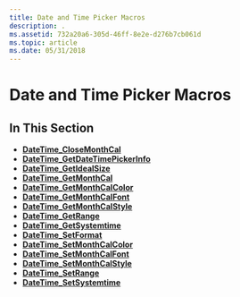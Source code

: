 ```yaml
---
title: Date and Time Picker Macros
description: .
ms.assetid: 732a20a6-305d-46ff-8e2e-d276b7cb061d
ms.topic: article
ms.date: 05/31/2018
---
```


# Date and Time Picker Macros

## In This Section

-   [**DateTime\_CloseMonthCal**](/windows/desktop/api/Commctrl/nf-commctrl-datetime_closemonthcal)
-   [**DateTime\_GetDateTimePickerInfo**](/windows/desktop/api/Commctrl/nf-commctrl-datetime_getdatetimepickerinfo)
-   [**DateTime\_GetIdealSize**](/windows/desktop/api/Commctrl/nf-commctrl-datetime_getidealsize)
-   [**DateTime\_GetMonthCal**](/windows/desktop/api/Commctrl/nf-commctrl-datetime_getmonthcal)
-   [**DateTime\_GetMonthCalColor**](/windows/desktop/api/Commctrl/nf-commctrl-datetime_getmonthcalcolor)
-   [**DateTime\_GetMonthCalFont**](/windows/desktop/api/Commctrl/nf-commctrl-datetime_getmonthcalfont)
-   [**DateTime\_GetMonthCalStyle**](/windows/desktop/api/Commctrl/nf-commctrl-datetime_getmonthcalstyle)
-   [**DateTime\_GetRange**](/windows/desktop/api/Commctrl/nf-commctrl-datetime_getrange)
-   [**DateTime\_GetSystemtime**](/windows/desktop/api/Commctrl/nf-commctrl-datetime_getsystemtime)
-   [**DateTime\_SetFormat**](/windows/desktop/api/Commctrl/nf-commctrl-datetime_setformat)
-   [**DateTime\_SetMonthCalColor**](/windows/desktop/api/Commctrl/nf-commctrl-datetime_setmonthcalcolor)
-   [**DateTime\_SetMonthCalFont**](/windows/desktop/api/Commctrl/nf-commctrl-datetime_setmonthcalfont)
-   [**DateTime\_SetMonthCalStyle**](/windows/desktop/api/Commctrl/nf-commctrl-datetime_setmonthcalstyle)
-   [**DateTime\_SetRange**](/windows/desktop/api/Commctrl/nf-commctrl-datetime_setrange)
-   [**DateTime\_SetSystemtime**](/windows/desktop/api/Commctrl/nf-commctrl-datetime_setsystemtime)

 

 




